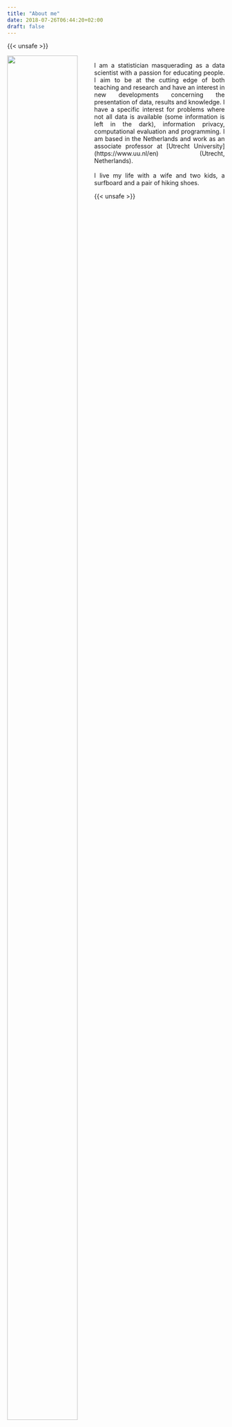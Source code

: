 ```yaml
---
title: "About me"
date: 2018-07-26T06:44:20+02:00
draft: false
---
```


{{< unsafe >}}
<div style="float: left; width: 40%;">
<img src = "https://www.gerkovink.com/images/top.jpg" width = 90% />
</div>

<div style="float: right; width: 60%;">
<p align="justify">I am a statistician masquerading as a data scientist with a passion for educating people. I aim to be at the cutting edge of both teaching and research and have an interest in new developments concerning the presentation of data, results and knowledge. I have a specific interest for problems where not all data is available (some information is left in the dark), information privacy, computational evaluation and programming. I am based in the Netherlands and work as an associate professor at [Utrecht University](https://www.uu.nl/en) (Utrecht, Netherlands).
<br><br>
I live my life with a wife and two kids, a surfboard and a pair of hiking shoes.
</p>
</div>
{{< unsafe >}}